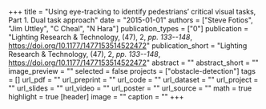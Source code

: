 +++
title = "Using eye-tracking to identify pedestrians’ critical visual tasks, Part 1. Dual task approach"
date = "2015-01-01"
authors = ["Steve Fotios", "Jim Uttley", "C Cheal", "N Hara"]
publication_types = ["0"]
publication = "Lighting Research \& Technology, (47), 2, _pp. 133--148_, https://doi.org/10.1177/1477153514522472"
publication_short = "Lighting Research \& Technology, (47), 2, _pp. 133--148_, https://doi.org/10.1177/1477153514522472"
abstract = ""
abstract_short = ""
image_preview = ""
selected = false
projects = ["obstacle-detection"]
tags = []
url_pdf = ""
url_preprint = ""
url_code = ""
url_dataset = ""
url_project = ""
url_slides = ""
url_video = ""
url_poster = ""
url_source = ""
math = true
highlight = true
[header]
image = ""
caption = ""
+++

